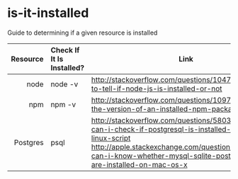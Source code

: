 # is-it-installed
Guide to determining if a given resource is installed

Resource | Check If It Is Installed? | Link
-----------:|:------------ |------------
 node       |  node -v | http://stackoverflow.com/questions/10475651/how-to-tell-if-node-js-is-installed-or-not
 npm | npm -v | http://stackoverflow.com/questions/10972176/find-the-version-of-an-installed-npm-package
 Postgres | psql | http://stackoverflow.com/questions/5803262/how-can-i-check-if-postgresql-is-installed-or-not-via-linux-script http://apple.stackexchange.com/questions/37489/how-can-i-know-whether-mysql-sqlite-postgresql-etc-are-installed-on-mac-os-x
